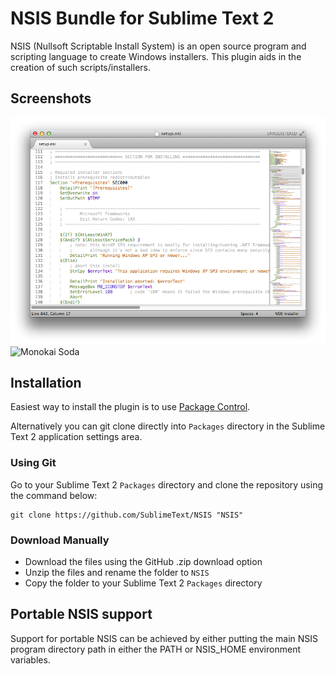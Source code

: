 # NSIS Bundle for Sublime Text 2

NSIS (Nullsoft Scriptable Install System) is an open source program and scripting language to create Windows installers. This plugin aids in the creation of such scripts/installers.


## Screenshots

![Expresso Soda](https://raw.githubusercontent.com/SublimeText/NSIS/master/screenshots/expresso-soda.png)
![Monokai Soda](https://raw.githubusercontent.com/SublimeText/NSIS/master/screenshots/screenshots/monokai-soda.png)

## Installation

Easiest way to install the plugin is to use [Package Control](http://wbond.net/sublime_packages/package_control).

Alternatively you can git clone directly into `Packages` directory in the Sublime Text 2 application settings area.

### Using Git

Go to your Sublime Text 2 `Packages` directory and clone the repository using the command below:

    git clone https://github.com/SublimeText/NSIS "NSIS"

### Download Manually

* Download the files using the GitHub .zip download option
* Unzip the files and rename the folder to `NSIS`
* Copy the folder to your Sublime Text 2 `Packages` directory

## Portable NSIS support

Support for portable NSIS can be achieved by either putting the main NSIS program directory path in either the PATH or NSIS_HOME environment variables.
